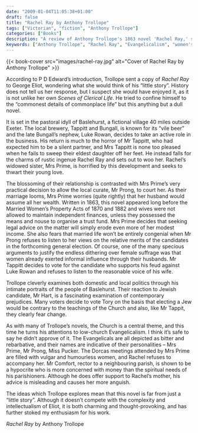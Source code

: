 ```yaml
---
date: "2009-01-04T11:05:38+01:00"
draft: false
title: "Rachel Ray by Anthony Trollope"
tags: ["Victorian", "fiction", "Anthony Trollope"]
categories: ["Books"]
description: "A review of Anthony Trollope's 1863 novel 'Rachel Ray,' set in pastoral Baslehurst where young Rachel's romance with Luke Rowan faces opposition from her evangelical sister Mrs Prime. Discover Trollope's examination of politics, religion, and women's property rights."
keywords: ["Anthony Trollope", "Rachel Ray", "Evangelicalism", "women's property", "Victorian politics", "rural England"]
---
```


{{< book-cover src="images/rachel-ray.jpg" alt="Cover of Rachel Ray by Anthony Trollope" >}}

According to P D Edward’s introduction, Trollope sent a copy of _Rachel Ray_ to George Eliot, wondering what she would think of his “little story”. History does not tell us her response, but I suspect she would have enjoyed it, as it is not unlike her own _Scenes of Clerical Life_. He tried to confine himself to the “commonest details of commonplace life” but this anything but a dull novel.

It is set in the pastoral idyll of Baslehurst, a fictional village 40 miles outside Exeter. The local brewery, Tappitt and Bungall, is known for its “vile beer” and the late Bungall’s nephew, Luke Rowan, decides to take an active role in the business. His return is much to the horror of Mr Tappitt, who had expected him to be a silent partner, and Mrs Tappitt is none too pleased when he fails to sweep their eldest daughter off her feet. He instead falls for the charms of rustic ingenue Rachel Ray and sets out to woo her. Rachel’s widowed sister, Mrs Prime, is horrified by this development and seeks to thwart their young love.

The blossoming of their relationship is contrasted with Mrs Prime’s very practical decision to allow the local curate, Mr Prong, to court her. As their marriage looms, Mrs Prime worries (quite rightly) that her husband would assume all her wealth. Written in 1863, this novel appeared long before the Married Women’s Property Acts of 1870 and 1882 and wives were not allowed to maintain independent finances, unless they possessed the means and nouse to organise a trust fund. Mrs Prime decides that seeking legal advice on the matter will simply erode even more of her modest income. She also fears that married life won’t be entirely congenial when Mr Prong refuses to listen to her views on the relative merits of the candidates in the forthcoming general election. Of course, one of the many specious arguments to justify the endless dithering over female suffrage was that women already exerted informal influence through their husbands. Mr Tappitt decides to vote for the candidate who supports his feud against Luke Rowan and refuses to listen to the reasonable voice of his wife.

Trollope cleverly examines both domestic and local politics through his intimate portraits of the people of Baslehurst. Their reaction to Jewish candidate, Mr Hart, is a fascinating examination of contemporary prejudices.  Many voters decide to vote Tory on the basis that electing a Jew would be contrary to the teachings of the Church and also, like Mr Tappit, they clearly fear change.

As with many of Trollope’s novels, the Church is a central theme, and this time he turns his attentions to low-church Evangelicalism. I think it’s safe to say he didn’t approve of it. The Evangelicals are all depicted as bitter and rebarbative, and their names are indicative of their personalities – Mrs Prime, Mr Prong, Miss Pucker. The Dorcas meetings attended by Mrs Prime are filled with vulgar and humourless women, and Rachel refuses to accompany her. Mr Comfort, rector to a neighbouring parish, is shown to be a hypocrite who is more concerned with money than the spiritual needs of his parishioners. Although he does offer support to Rachel’s mother, his advice is misleading and causes her more anguish.

The ideas which Trollope explores mean that this novel is far from just a “little story”. Although it doesn’t compete with the complexity and intellectualism of Eliot, it is both charming and thought-provoking, and has further stoked my enthusiasm for his work.

_Rachel Ray_ by Anthony Trollope